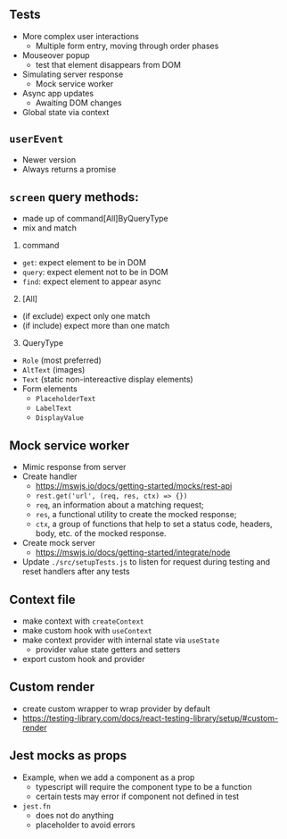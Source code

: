 ## Tests

- More complex user interactions
  - Multiple form entry, moving through order phases
- Mouseover popup
  - test that element disappears from DOM
- Simulating server response
  - Mock service worker
- Async app updates
  - Awaiting DOM changes
- Global state via context

## `userEvent`

- Newer version
- Always returns a promise

## `screen` query methods:

- made up of command[All]ByQueryType
- mix and match

1. command

- `get`: expect element to be in DOM
- `query`: expect element not to be in DOM
- `find`: expect element to appear async

2. [All]

- (if exclude) expect only one match
- (if include) expect more than one match

3. QueryType

- `Role` (most preferred)
- `AltText` (images)
- `Text` (static non-intereactive display elements)
- Form elements
  - `PlaceholderText`
  - `LabelText`
  - `DisplayValue`

## Mock service worker

- Mimic response from server
- Create handler
  - https://mswjs.io/docs/getting-started/mocks/rest-api
  - `rest.get('url', (req, res, ctx) => {})`
  - `req`, an information about a matching request;
  - `res`, a functional utility to create the mocked response;
  - `ctx`, a group of functions that help to set a status code, headers, body, etc. of the mocked response.
- Create mock server
  - https://mswjs.io/docs/getting-started/integrate/node
- Update `./src/setupTests.js` to listen for request during testing and reset handlers after any tests

## Context file

- make context with `createContext`
- make custom hook with `useContext`
- make context provider with internal state via `useState`
  - provider value state getters and setters
- export custom hook and provider

## Custom render

- create custom wrapper to wrap provider by default
- https://testing-library.com/docs/react-testing-library/setup/#custom-render

## Jest mocks as props

- Example, when we add a component as a prop
  - typescript will require the component type to be a function
  - certain tests may error if component not defined in test
- `jest.fn`
  - does not do anything
  - placeholder to avoid errors
